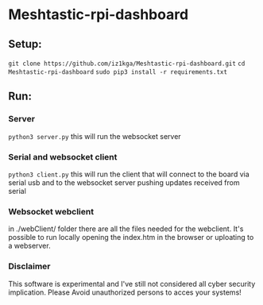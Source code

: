# Meshtastic-rpi-dashboard
## Setup:

`git clone https://github.com/iz1kga/Meshtastic-rpi-dashboard.git`
`cd Meshtastic-rpi-dashboard`
`sudo pip3 install -r requirements.txt`

## Run:
### Server
`python3 server.py`
this will run the websocket server

### Serial and websocket client
`python3 client.py`
this will run the client that will connect to the board via serial usb and to the websocket server pushing updates received from serial

### Websocket webclient
in ./webClient/ folder there are all the files needed for the webclient. It's possible to run locally opening the index.htm in the browser or uploating to a webserver.

### Disclaimer

This software is experimental and I've still not considered all cyber security implication. Please Avoid unauthorized persons to acces your systems!